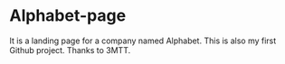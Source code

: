 # Alphabet-page
It is a landing page for a company named Alphabet. This is also my first Github project. Thanks to 3MTT.
